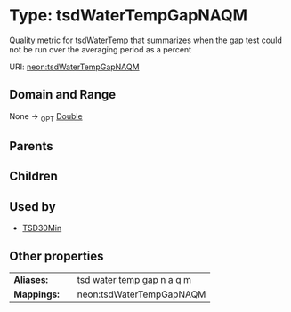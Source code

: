 
# Type: tsdWaterTempGapNAQM


Quality metric for tsdWaterTemp that summarizes when the gap test could not be run over the averaging period as a percent

URI: [neon:tsdWaterTempGapNAQM](https://data.neonscience.org/tsdWaterTempGapNAQM)


## Domain and Range

None ->  <sub>OPT</sub> [Double](types/Double.md)

## Parents


## Children


## Used by

 * [TSD30Min](TSD30Min.md)

## Other properties

|  |  |  |
| --- | --- | --- |
| **Aliases:** | | tsd water temp gap n a q m |
| **Mappings:** | | neon:tsdWaterTempGapNAQM |

